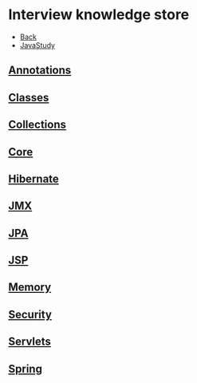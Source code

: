 # Interview knowledge store

+ [Back](README.md)
+ [JavaStudy](http://javastudy.ru/interview/list-of-questions-javaee-interview/)

## [Annotations](java/ANNOTATION.md)
## [Classes](java/CLASS.md)
## [Collections](java/COLLECTION.md)
## [Core](java/CORE.md)
## [Hibernate](java/HIBERNATE.md)
## [JMX](java/JMX.md)
## [JPA](java/JPA.md)
## [JSP](java/JSP.md)
## [Memory](java/MEMORY.md)
## [Security](java/SECURE.md)
## [Servlets](java/SERVLET.md)
## [Spring](java/SPRING.md)
